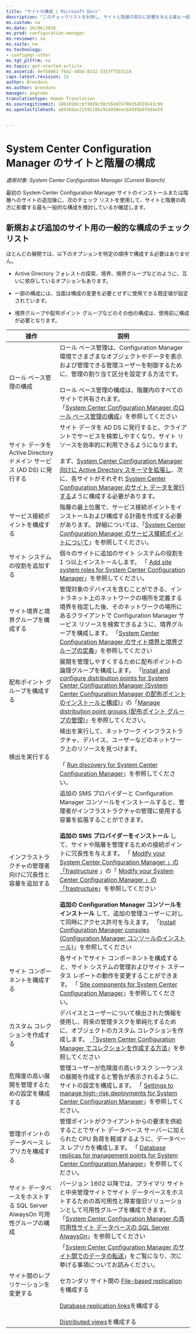 ```yaml
---
title: "サイトの構成 | Microsoft Docs"
description: "このチェックリストを利用し、サイトと階層の両方に影響を与える最も一般的な構成を考慮してください。"
ms.custom: na
ms.date: 10/06/2016
ms.prod: configuration-manager
ms.reviewer: na
ms.suite: na
ms.technology:
- configmgr-other
ms.tgt_pltfrm: na
ms.topic: get-started-article
ms.assetid: 9efb4061-f642-48bd-8332-3357ff5b3118
caps.latest.revision: 15
author: Brenduns
ms.author: brenduns
manager: angrobe
translationtype: Human Translation
ms.sourcegitcommit: 10b1010ccbf3889c58c55b87e70b354559243c90
ms.openlocfilehash: a6936dac2159118b192a930eecb4595b0f4d4a59


---
```

# <a name="configure-sites-and-hierarchies-for-system-center-configuration-manager"></a>System Center Configuration Manager のサイトと階層の構成

*適用対象: System Center Configuration Manager (Current Branch)*

最初の System Center Configuration Manager サイトのインストールまたは階層へのサイトの追加後に、次のチェック リストを使用して、サイトと階層の両方に影響する最も一般的な構成を検討しているか確認します。  

## <a name="checklist-of-common-configurations-for-new-and-additional-sites"></a>新規および追加のサイト用の一般的な構成のチェック リスト  
 ほとんどの展開では、以下のオプションを特定の順序で構成する必要はありません。  

-   Active Directory フォレストの探索、境界、境界グループなどのように、互いに依存しているオプションもあります。  

-   一部の構成には、当面は構成の変更を必要とせずに使用できる既定値が設定されています。  

-   境界グループや配布ポイント グループなどのその他の構成は、使用前に構成が必要となります。  

|操作|説明|  
|------------|-------------|  
|ロール ベース管理の構成|ロール ベース管理は、Configuration Manager 環境でさまざまなオブジェクトやデータを表示および管理できる管理ユーザーを制御するために、管理の割り当て区分を設定する方法です。<br /><br /> ロール ベース管理の構成は、階層内のすべてのサイトで共有されます。   <br />「[System Center Configuration Manager のロール ベース管理の構成](../../../../core/servers/deploy/configure/configure-role-based-administration.md)」を参照してください|  
|サイト データを Active Directory ドメイン サービス (AD DS) に発行する|サイト データを AD DS に発行すると、クライアントでサービスを検索しやすくなり、サイト リソースを効率的に利用できるようになります。<br /><br /> まず、[System Center Configuration Manager 向けに Active Directory スキーマを拡張し](../../../../core/plan-design/network/extend-the-active-directory-schema.md)、次に、各サイトがそれぞれ [System Center Configuration Manager のサイト データを発行する](../../../../core/servers/deploy/configure/publish-site-data.md)ように構成する必要があります。|  
|サービス接続ポイントを構成する|階層の最上位層で、サービス接続ポイントをインストールおよび構成する計画を作成する必要があります。 詳細については、「[System Center Configuration Manager のサービス接続ポイントについて](../../../../core/servers/deploy/configure/about-the-service-connection-point.md)」を参照してください。|  
|サイト システムの役割を追加する|個々のサイトに追加のサイト システムの役割を 1 つ以上インストールします。  「 [Add site system roles for System Center Configuration Manager](../../../../core/servers/deploy/configure/add-site-system-roles.md)」を参照してください。|  
|サイト境界と境界グループを構成する|管理対象のデバイスを含むことができる、イントラネット上のネットワークの場所を定義する境界を指定した後、そのネットワークの場所にあるクライアントで Configuration Manager サービス リソースを検索できるように、境界グループを構成します。 「[System Center Configuration Manager のサイト境界と境界グループの定義](../../../../core/servers/deploy/configure/define-site-boundaries-and-boundary-groups.md)」を参照してください|  
|配布ポイント グループを構成する|展開を管理しやすくするために配布ポイントの論理グループを構成します。 「[Install and configure distribution points for System Center Configuration Manager (System Center Configuration Manager の配布ポイントのインストールと構成)](../../../../core/servers/deploy/configure/install-and-configure-distribution-points.md)」の「[Manage distribution point groups (配布ポイント グループの管理)](../../../../core/servers/deploy/configure/install-and-configure-distribution-points.md#bkmk_manage)」を参照してください。|  
|検出を実行する|検出を実行して、ネットワーク インフラストラクチャ、デバイス、ユーザーなどのネットワーク上のリソースを見つけます。<br /><br /> 「 [Run discovery for System Center Configuration Manager](../../../../core/servers/deploy/configure/run-discovery.md)」を参照してください。|  
|インフラストラクチャの管理者向けに冗長性と容量を追加する|追加の SMS プロバイダーと Configuration Manager コンソールをインストールすると、管理者がインフラストラクチャの管理に使用する容量を拡張することができます。<br /><br /> **追加の SMS プロバイダーをインストール** して、サイトや階層を管理するための接続ポイントに冗長性を与えます。 「 [Modify your System Center Configuration Manager 」の「frastructure](../../../../core/servers/manage/modify-your-infrastructure.md#BKMK_ManageSMSprovider) 」の「 [Modify your System Center Configuration Manager 」の「frastructure](../../../../core/servers/manage/modify-your-infrastructure.md)」を参照してください<br /><br /> **追加の Configuration Manager コンソールをインストール** して、追加の管理ユーザーに対して同時にアクセス許可を与えます。 「[Install Configuration Manager consoles (Configuration Manager コンソールのインストール)](../../../../core/servers/deploy/install/install-consoles.md)」を参照してください|  
|サイト コンポーネントを構成する|各サイトでサイト コンポーネントを構成すると、サイト システムの管理およびサイト ステータス レポートの動作を変更することができます。 「 [Site components for System Center Configuration Manager](../../../../core/servers/deploy/configure/site-components.md)」を参照してください。|  
|カスタム コレクションを作成する|デバイスとユーザーについて検出された情報を使用し、将来の管理タスクを単純化するために、オブジェクトのカスタム コレクションを作成します。 [「System Center Configuration Manager でコレクションを作成する方法](../../../../core/clients/manage/collections/create-collections.md)」を参照してください|  
|危険度の高い展開を管理するための設定を構成する|管理ユーザーが危険度の高いタスク シーケンスの展開を作成すると警告が表示されるように、サイトの設定を構成します。  「 [Settings to manage high-risk deployments for System Center Configuration Manager](../../../../protect/understand/settings-to-manage-high-risk-deployments.md)」を参照してください。|  
|管理ポイントのデータベース レプリカを構成する|管理ポイントがクライアントからの要求を供給することでサイト データベース サーバーに加えられた CPU 負荷を軽減するように、データベース レプリカを構成します。 「 [Database replicas for management points for System Center Configuration Manager](../../../../core/servers/deploy/configure/database-replicas-for-management-points.md)」を参照してください。|  
|サイト データベースをホストする SQL Server AlwaysOn 可用性グループの構成|バージョン 1602 以降では、プライマリ サイトと中央管理サイトでサイト データベースをホストするための高可用性と障害復旧ソリューションとして可用性グループを構成できます。 「[System Center Configuration Manager の高可用性サイト データベースの SQL Server AlwaysOn](../../../../core/servers/deploy/configure/sql-server-alwayson-for-a-highly-available-site-database.md)」を参照してください|  
|サイト間のレプリケーションを変更する|「[System Center Configuration Manager のサイト間でのデータの転送](../../../../core/servers/manage/data-transfers-between-sites.md)」をご覧になり、次に挙げる事項についてお読みください。<br /><br /> セカンダリ サイト間の [File-based replication](../../../../core/servers/manage/data-transfers-between-sites.md#bkmk_fileroute) を構成する<br /><br /> [Database replication links](../../../../core/servers/manage/data-transfers-between-sites.md#bkmk_Dblinks)を構成する<br /><br /> [Distributed views](../../../../core/servers/manage/data-transfers-between-sites.md#bkmk_distviews)を構成する|  



<!--HONumber=Dec16_HO3-->


